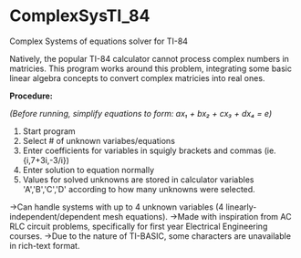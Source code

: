 # ComplexSysTI_84
Complex Systems of equations solver for TI-84

Natively, the popular TI-84 calculator cannot process complex numbers in matricies. 
This program works around this problem, integrating some basic linear algebra concepts to convert complex matricies into real ones.


**Procedure:**

*(Before running, simplify equations to form: ax₁ + bx₂ + cx₃ + dx₄ = e)*
1. Start program
2. Select # of unknown variabes/equations
3. Enter coefficients for variables in squigly brackets and commas (ie. {i,7+3i,-3/i})
4. Enter solution to equation normally
5. Values for solved unknowns are stored in calculator variables 'A','B','C','D' according to how many unknowns were selected.


→Can handle systems with up to 4 unknown variables (4 linearly-independent/dependent mesh equations).
→Made with inspiration from AC RLC circuit problems, specifically for first year Electrical Engineering courses.
→Due to the nature of TI-BASIC, some characters are unavailable in rich-text format.
